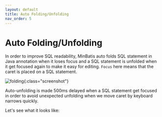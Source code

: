 ```yaml
---
layout: default
title: Auto Folding/Unfolding
nav_order: 5
---
```


# Auto Folding/Unfolding
In order to improve SQL readability, MinBatis auto folds SQL statement in Java annotation when it loses focus
and a SQL statement is unfolded when it get focused again to make it easy for editing.
```Focus``` here means that the caret is placed on a SQL statement.

![folding](/assets/images/auto-folding-unfolding/folding.png){:class="screenshot"}

Auto-unfolding is made 500ms delayed when a SQL statement get focused in order to avoid unexpected unfolding when we move caret by keyboard narrows quickly.

Let's see what it looks like:

<div class="realtime">
    <script src="https://fast.wistia.com/embed/medias/3t8zjejn0q.jsonp" async></script><script src="https://fast.wistia.com/assets/external/E-v1.js" async></script><div class="wistia_responsive_padding" style="padding:72.81% 0 0 0;position:relative;"><div class="wistia_responsive_wrapper" style="height:100%;left:0;position:absolute;top:0;width:100%;"><div class="wistia_embed wistia_async_3t8zjejn0q videoFoam=true" style="height:100%;position:relative;width:100%"><div class="wistia_swatch" style="height:100%;left:0;opacity:0;overflow:hidden;position:absolute;top:0;transition:opacity 200ms;width:100%;"><img src="https://fast.wistia.com/embed/medias/3t8zjejn0q/swatch" style="filter:blur(5px);height:100%;object-fit:contain;width:100%;" alt="" aria-hidden="true" onload="this.parentNode.style.opacity=1;" /></div></div></div></div>
</div>